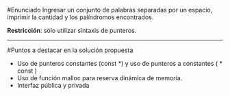 #Enunciado
Ingresar un conjunto de palabras separadas por un espacio, imprimir la cantidad y los palíndromos encontrados.

**Restricción**: sólo utilizar sintaxis de punteros. 

----

#Puntos a destacar en la solución propuesta

* Uso de punteros constantes (const <tipo> \*) y uso de punteros a constantes (<tipo> * const )
* Uso de función malloc para reserva dinámica de memoria.
* Interfaz pública y privada

